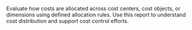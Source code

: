 Evaluate how costs are allocated across cost centers, cost objects, or dimensions using defined allocation rules. Use this report to understand cost distribution and support cost control efforts.